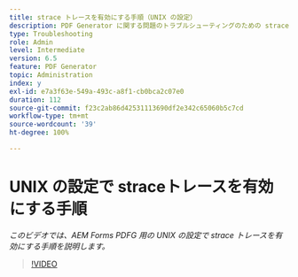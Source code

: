 ```yaml
---
title: strace トレースを有効にする手順（UNIX の設定）
description: PDF Generator に関する問題のトラブルシューティングのための strace ログの設定
type: Troubleshooting
role: Admin
level: Intermediate
version: 6.5
feature: PDF Generator
topic: Administration
index: y
exl-id: e7a3f63e-549a-493c-a8f1-cb0bca2c07e0
duration: 112
source-git-commit: f23c2ab86d42531113690df2e342c65060b5c7cd
workflow-type: tm+mt
source-wordcount: '39'
ht-degree: 100%

---
```


# UNIX の設定で straceトレースを有効にする手順

*このビデオでは、AEM Forms PDFG 用の UNIX の設定で strace トレースを有効にする手順を説明します。*

>[!VIDEO](https://video.tv.adobe.com/v/335525?quality=12&learn=on)
